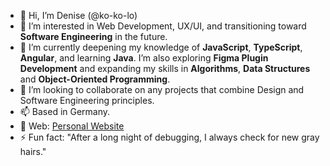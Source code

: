 - 👋 Hi, I’m Denise (@ko-ko-lo)
- 👀 I’m interested in Web Development, UX/UI, and transitioning toward **Software Engineering** in the future.
- 🌱 I’m currently deepening my knowledge of **JavaScript**, **TypeScript**, **Angular**, and learning **Java**. I’m also exploring **Figma Plugin Development** and expanding my skills in **Algorithms**, **Data Structures** and **Object-Oriented Programming**.
- 💞️ I’m looking to collaborate on any projects that combine Design and Software Engineering principles.
- 📫 Based in Germany.
- 👀 Web: [Personal Website](https://creativejourney.dev/)
- ⚡ Fun fact: "After a long night of debugging, I always check for new gray hairs."
<!---
ko-ko-lo/ko-ko-lo is a ✨ special ✨ repository because its `README.md` (this file) appears on your GitHub profile.
You can click the Preview link to take a look at your changes.
--->
